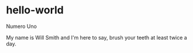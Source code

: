 # hello-world
Numero Uno

My name is Will Smith and I'm here to say, brush your teeth at least twice a day. 

